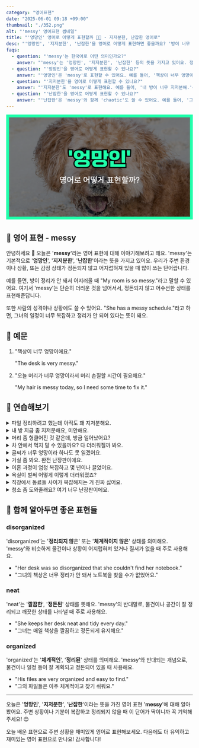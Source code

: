 ```yaml
---
category: "영어표현"
date: "2025-06-01 09:18 +09:00"
thumbnail: "./352.png"
alt: "'messy' 영어표현 썸네일"
title: "'엉망인' 영어로 어떻게 표현할까 😵‍💫 - 지저분한, 난잡한 영어로"
desc: "'엉망인', '지저분한', '난잡한'을 영어로 어떻게 표현하면 좋을까요? '방이 너무 엉망이에요.', '오늘 머리가 엉망이라 시간이 필요해요.' 등을 영어로 표현하는 법을 배워봅시다. 다양한 예문을 통해서 연습하고 본인의 표현으로 만들어 보세요."
faqs:
  - question: "'messy'는 한국어로 어떤 의미인가요?"
    answer: "'messy'는 '엉망인', '지저분한', '난잡한' 등의 뜻을 가지고 있어요. 정돈되지 않고 어수선한 상태를 표현할 때 사용해요."
  - question: "'엉망인'을 영어로 어떻게 표현할 수 있나요?"
    answer: "'엉망인'은 'messy'로 표현할 수 있어요. 예를 들어, '책상이 너무 엉망이에요.'는 'The desk is very messy.'라고 해요."
  - question: "'지저분한'을 영어로 어떻게 표현할 수 있나요?"
    answer: "'지저분한'도 'messy'로 표현해요. 예를 들어, '내 방이 너무 지저분해.'는 'My room is so messy.'라고 말할 수 있어요."
  - question: "'난잡한'을 영어로 어떻게 표현할 수 있나요?"
    answer: "'난잡한'은 'messy'와 함께 'chaotic'도 쓸 수 있어요. 예를 들어, '그 파티는 너무 난잡해서 정신없었어요.'는 'The party was so messy and chaotic.'라고 해요."
---
```


!['messy' 영어표현 썸네일](./352.png)

## 🌟 영어 표현 - messy

안녕하세요 👋 오늘은 '**messy**'라는 영어 표현에 대해 이야기해보려고 해요. 'messy'는 기본적으로 '**엉망인**', '**지저분한**', '**난잡한**'이라는 뜻을 가지고 있어요. 우리가 주변 환경이나 상황, 또는 감정 상태가 정돈되지 않고 어지럽혀져 있을 때 많이 쓰는 단어랍니다.

예를 들면, 방이 정리가 안 돼서 어지러울 때 "My room is so messy."라고 말할 수 있어요. 여기서 'messy'는 단순히 더러운 것을 넘어서서, 정돈되지 않고 어수선한 상태를 표현해준답니다.

또한 사람의 성격이나 상황에도 쓸 수 있어요. "She has a messy schedule."라고 하면, 그녀의 일정이 너무 복잡하고 정리가 안 되어 있다는 뜻이 돼요.

## 📖 예문

1. "책상이 너무 엉망이에요."

   "The desk is very messy."

2. "오늘 머리가 너무 엉망이라서 머리 손질할 시간이 필요해요."

   "My hair is messy today, so I need some time to fix it."

## 💬 연습해보기

<details>
<summary>파일 정리하려고 했는데 아직도 꽤 지저분해요.</summary>
<span>I <a href="/blog/in-english/117.try-to/">tried to</a> organize my files, but it's still pretty messy.</span>
</details>

<details>
<summary>내 방 지금 좀 지저분해요, 미안해요.</summary>
<span>My room's a little messy right now, sorry about that.</span>
</details>

<details>
<summary>머리 좀 헝클어진 것 같은데, 방금 일어났어요?</summary>
<span>Your hair looks kinda messy — did you just <a href="/blog/in-english/300.wake-up/">wake up?</a></span>
</details>

<details>
<summary>차 안에서 먹지 말 수 있을까요? 다 더러워질까 봐요.</summary>
<span>Can we not eat in the car? I don't want it to get all messy.</span>
</details>

<details>
<summary>글씨가 너무 엉망이라 하나도 못 읽겠어요.</summary>
<span>His handwriting is so messy, I can't read a thing.</span>
</details>

<details>
<summary>거실 좀 봐요. 완전 난장판이에요.</summary>
<span>You should see the living room. It’s messy as hell.</span>
</details>

<details>
<summary>이혼 과정이 엄청 복잡하고 몇 년이나 끌었어요.</summary>
<span>The divorce was super messy and dragged on for years.</span>
</details>

<details>
<summary>욕실이 벌써 어떻게 이렇게 더러워졌죠?</summary>
<span>How did the bathroom get so messy already?</span>
</details>

<details>
<summary>직장에서 동료들 사이가 복잡해지는 거 진짜 싫어요.</summary>
<span>I hate when things get messy at work between coworkers.</span>
</details>

<details>
<summary>청소 좀 도와줄래요? 여기 너무 난장판이에요.</summary>
<span>Can you help me clean up? It's too messy in here.</span>
</details>

## 🤝 함께 알아두면 좋은 표현들

### disorganized

'disorganized'는 '**정리되지 않**은' 또는 '**체계적이지 않은**' 상태를 의미해요. 'messy'와 비슷하게 물건이나 상황이 어지럽혀져 있거나 질서가 없을 때 주로 사용해요.

- "Her desk was so disorganized that she couldn't find her notebook."
- "그녀의 책상은 너무 정리가 안 돼서 노트북을 찾을 수가 없었어요."

### neat

'neat'는 '**깔끔한**', '**정돈된**' 상태를 뜻해요. 'messy'의 반대말로, 물건이나 공간이 잘 정리되고 깨끗한 상태를 나타낼 때 주로 사용해요.

- "She keeps her desk neat and tidy every day."
- "그녀는 매일 책상을 깔끔하고 정돈되게 유지해요."

### organized

'organized'는 '**체계적인**', '**정리된**' 상태를 의미해요. 'messy'와 반대되는 개념으로, 물건이나 일정 등이 잘 계획되고 정돈되어 있을 때 사용해요.

- "His files are very organized and easy to find."
- "그의 파일들은 아주 체계적이고 찾기 쉬워요."

---

오늘은 '**엉망인**', '**지저분한**', '**난잡한**'이라는 뜻을 가진 영어 표현 '**messy**'에 대해 알아봤어요. 주변 상황이나 기분이 복잡하고 정리되지 않을 때 이 단어가 딱이니까 꼭 기억해 주세요! 😊

오늘 배운 표현으로 주변 상황을 재미있게 영어로 표현해보세요. 다음에도 더 유익하고 재미있는 영어 표현으로 만나요! 감사합니다!
